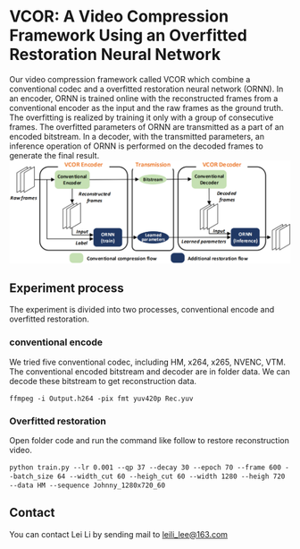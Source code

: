 # VCOR: A Video Compression Framework Using an Overfitted Restoration Neural Network


Our video compression framework called VCOR which combine a conventional codec and a overfitted restoration neural network (ORNN). In an encoder, ORNN is trained online with the reconstructed frames from a conventional encoder as the input and the raw frames as the ground truth. The overfitting is realized by training it only with a group of consecutive frames. The overfitted parameters of ORNN are transmitted as a part of an encoded bitstream. In a decoder, with the transmitted parameters, an inference operation of ORNN is performed on the decoded frames to generate the final result.
![framework](./img/framework.png)


## Experiment process
The experiment is divided into two processes, conventional encode and overfitted restoration.
### conventional encode
We tried five conventional codec, including HM, x264, x265, NVENC, VTM. The conventional encoded bitstream and decoder are in folder data. We can decode these bitstream to get reconstruction data.
```
ffmpeg -i Output.h264 -pix fmt yuv420p Rec.yuv
```

### Overfitted restoration
Open folder code and run the command like follow to restore reconstruction video.
```
python train.py --lr 0.001 --qp 37 --decay 30 --epoch 70 --frame 600 --batch_size 64 --width_cut 60 --heigh_cut 60 --width 1280 --heigh 720 --data HM --sequence Johnny_1280x720_60
```


## Contact
You can contact Lei Li by sending mail to leili_lee@163.com